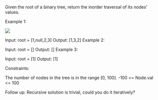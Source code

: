 Given the root of a binary tree, return the inorder traversal of its nodes' values.


Example 1:

![](https://assets.leetcode.com/uploads/2020/09/15/inorder_1.jpg)


Input: root = [1,null,2,3]
Output: [1,3,2]
Example 2:

Input: root = []
Output: []
Example 3:

Input: root = [1]
Output: [1]
 

Constraints:

The number of nodes in the tree is in the range [0, 100].
-100 <= Node.val <= 100
 

Follow up: Recursive solution is trivial, could you do it iteratively?